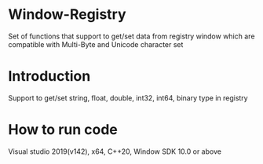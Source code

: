 # Window-Registry
Set of functions that support to get/set data from registry window which are compatible with Multi-Byte and Unicode character set

# Introduction
Support to get/set string, float, double, int32, int64, binary type in registry

# How to run code
Visual studio 2019(v142), x64, C++20, Window SDK 10.0 or above
